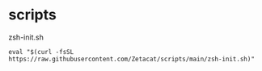 # scripts

zsh-init.sh

```shell
eval "$(curl -fsSL https://raw.githubusercontent.com/Zetacat/scripts/main/zsh-init.sh)"
```
